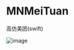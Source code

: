 # MNMeiTuan
高仿美团(swift)

![image](http://7u2o6d.com1.z0.glb.clouddn.com/iOS%20Simulator%20Screen%20Shot%202015年9月1日%20上午10.00.35.png)
